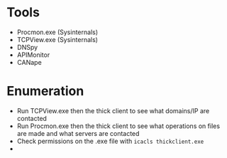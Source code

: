 # Tools 
- Procmon.exe (Sysinternals)  
- TCPView.exe (Sysinternals)  
- DNSpy  
- APIMonitor  
- CANape  
  

# Enumeration  
- Run TCPView.exe then the thick client to see what domains/IP are contacted  
- Run Procmon.exe then the thick client to see what operations on files are made and what servers are contacted
- Check permissions on the .exe file with `icacls thickclient.exe`
-   
